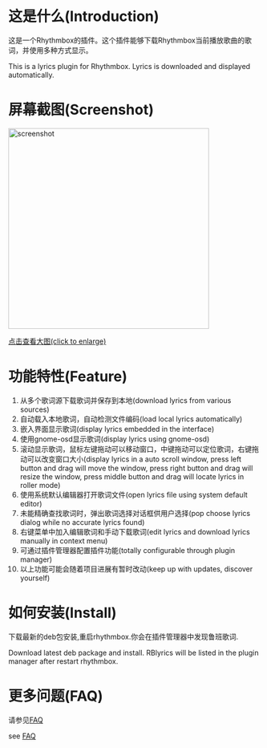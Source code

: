 # 这是什么(Introduction) #
这是一个Rhythmbox的插件。这个插件能够下载Rhythmbox当前播放歌曲的歌词，并使用多种方式显示。

This is a lyrics plugin for Rhythmbox. Lyrics is downloaded and displayed automatically.

# 屏幕截图(Screenshot) #
<a href='http://sogou-lyrics.googlecode.com/svn/tags/Screenshot.png'>
<img width='400' alt='screenshot' src='http://sogou-lyrics.googlecode.com/svn/tags/Screenshot.png' />

点击查看大图(click to enlarge)<br>
</a>

# 功能特性(Feature) #
  1. 从多个歌词源下载歌词并保存到本地(download lyrics from various sources)
  1. 自动载入本地歌词，自动检测文件编码(load local lyrics automatically)
  1. 嵌入界面显示歌词(display lyrics embedded in the interface)
  1. 使用gnome-osd显示歌词(display lyrics using gnome-osd)
  1. 滚动显示歌词，鼠标左键拖动可以移动窗口，中键拖动可以定位歌词，右键拖动可以改变窗口大小(display lyrics in a auto scroll window, press left button and drag will move the window, press right button and drag will resize the window, press middle button and drag will locate lyrics in roller mode)
  1. 使用系统默认编辑器打开歌词文件(open lyrics file using system default editor)
  1. 未能精确查找歌词时，弹出歌词选择对话框供用户选择(pop choose lyrics dialog while no accurate lyrics found)
  1. 右键菜单中加入编辑歌词和手动下载歌词(edit lyrics and download lyrics manually in context menu)
  1. 可通过插件管理器配置插件功能(totally configurable through plugin manager)
  1. 以上功能可能会随着项目进展有暂时改动(keep up with updates, discover yourself)

# 如何安装(Install) #
下载最新的deb包安装,重启rhythmbox.你会在插件管理器中发现鲁班歌词.

Download latest deb package and install. RBlyrics will be listed in the plugin manager after restart rhythmbox.


# 更多问题(FAQ) #
请参见[FAQ](http://code.google.com/p/sogou-lyrics/wiki/FAQ)

see [FAQ](http://code.google.com/p/sogou-lyrics/wiki/FAQ)